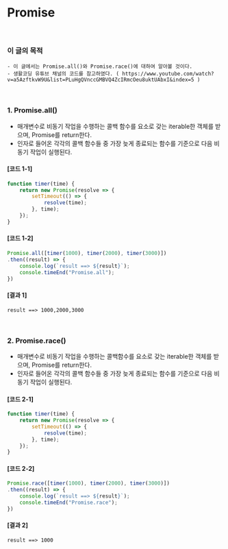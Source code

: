 # Promise
<br/>

### 이 글의 목적
    - 이 글에서는 Promise.all()와 Promise.race()에 대하여 알아볼 것이다.
    - 생활코딩 유튜브 채널의 코드를 참고하였다. ( https://www.youtube.com/watch?v=a5AzftkvW9U&list=PLuHgQVnccGMBVQ4ZcIRmcOeu8uktUAbxI&index=5 )
<br/>

### 1. Promise.all()
- 매개변수로 비동기 작업을 수행하는 콜백 함수를 요소로 갖는 iterable한 객체를 받으며, Promise를 return한다.
- 인자로 들어온 각각의 콜백 함수들 중 가장 늦게 종료되는 함수를 기준으로 다음 비동기 작업이 실행된다.
#### [코드 1-1]
```javascript
function timer(time) {
    return new Promise(resolve => {
        setTimeout(() => {
            resolve(time);
        }, time);
    });
}
```
#### [코드 1-2]
```javascript
Promise.all([timer(1000), timer(2000), timer(3000)])
.then((result) => {
    console.log(`result ==> ${result}`);
    console.timeEnd("Promise.all");
})
```
#### [결과 1]
```plaintext
result ==> 1000,2000,3000
```
<br/>

### 2. Promise.race()
- 매개변수로 비동기 작업을 수행하는 콜백함수를 요소로 갖는 iterable한 객체를 받으며, Promise를 return한다.
- 인자로 들어온 각각의 콜백 함수들 중 가장 늦게 종료되는 함수를 기준으로 다음 비동기 작업이 실행된다.
#### [코드 2-1]
```javascript
function timer(time) {
    return new Promise(resolve => {
        setTimeout(() => {
            resolve(time);
        }, time);
    });
}
```
#### [코드 2-2]
```javascript
Promise.race([timer(1000), timer(2000), timer(3000)])
.then((result) => {
    console.log(`result ==> ${result}`);
    console.timeEnd("Promise.race");
})
```
#### [결과 2]
```plaintext
result ==> 1000
```
<br/>







